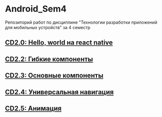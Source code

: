 # Android_Sem4
Репозиторий работ по дисциплине "Технологии разработки приложений для мобильных устройств" за 4 семестр
## [CD2.0: Hello, world на react native](https://github.com/Kompanion8/Android_Sem4/tree/main/Sukholozov_1)
## [CD2.2: Гибкие компоненты](https://github.com/Kompanion8/Android_Sem4/tree/main/Sukholozov_3)
## [CD2.3: Основные компоненты](https://github.com/Kompanion8/Android_Sem4/tree/main/Sukholozov_4)
## [CD2.4: Универсальная навигация](https://github.com/Kompanion8/Android_Sem4/tree/main/Sukholozov_5)
## [CD2.5: Анимация](https://github.com/Kompanion8/Android_Sem4/tree/main/Sukholozov_6)

